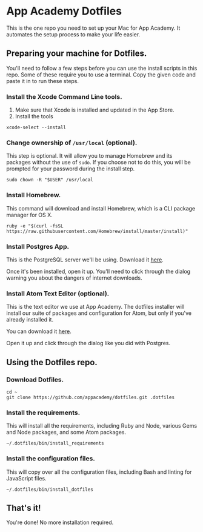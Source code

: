 # App Academy Dotfiles

This is the one repo you need to set up your Mac for App Academy. It
automates the setup process to make your life easier.

## Preparing your machine for Dotfiles.

You'll need to follow a few steps before you can use the install scripts
in this repo. Some of these require you to use a terminal. Copy the
given code and paste it in to run these steps.

### Install the Xcode Command Line tools.

1. Make sure that Xcode is installed and updated in the App Store.
2. Install the tools

  ```
  xcode-select --install
  ```

### Change ownership of `/usr/local` (optional).

This step is optional. It will allow you to manage Homebrew and its
packages without the use of `sudo`. If you choose not to do this, you
will be prompted for your password during the install step.

```
sudo chown -R "$USER" /usr/local
```

### Install Homebrew.

This command will download and install Homebrew, which is a CLI package
manager for OS X.

```
ruby -e "$(curl -fsSL https://raw.githubusercontent.com/Homebrew/install/master/install)"
```

### Install Postgres App.

This is the PostgreSQL server we'll be using. Download it
[here](http://postgresapp.com/).

Once it's been installed, open it up. You'll need to click through the
dialog warning you about the dangers of internet downloads.

### Install Atom Text Editor (optional).

This is the text editor we use at App Academy. The dotfiles installer
will install our suite of packages and configuration for Atom, but only
if you've already installed it.

You can download it [here](https://atom.io/).

Open it up and click through the dialog like you did with Postgres.

## Using the Dotfiles repo.

### Download Dotfiles.

```
cd ~
git clone https://github.com/appacademy/dotfiles.git .dotfiles
```

### Install the requirements.

This will install all the requirements, including Ruby and Node, various
Gems and Node packages, and some Atom packages.

```
~/.dotfiles/bin/install_requirements
```

### Install the configuration files.

This will copy over all the configuration files, including Bash and
linting for JavaScript files.

```
~/.dotfiles/bin/install_dotfiles
```

## That's it!

You're done! No more installation required.
